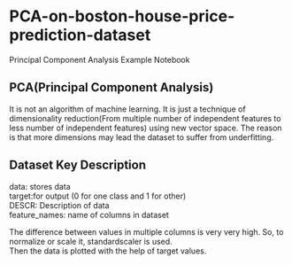 # PCA-on-boston-house-price-prediction-dataset

Principal Component Analysis Example Notebook 

## PCA(Principal Component Analysis)
It is not an algorithm of machine learning. It is just a technique of dimensionality reduction(From multiple number of independent features to less number of independent features) using new vector space.
The reason is that more dimensions may lead the dataset to suffer from underfitting.

## Dataset Key Description 
data: stores data<br/>
target:for output (0 for one class and 1 for other)<br/>
DESCR: Description of data<br/>
feature_names: name of columns in dataset<br/>

The difference between values in multiple columns is very very high. So, to normalize or scale it, standardscaler is used.
<br/>Then the data is plotted with the help of target values.

